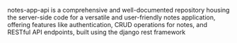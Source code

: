notes-app-api is a comprehensive and well-documented repository housing the server-side code for a versatile and user-friendly notes application, offering features like authentication, CRUD operations for notes, and RESTful API endpoints, built using the django rest framework
